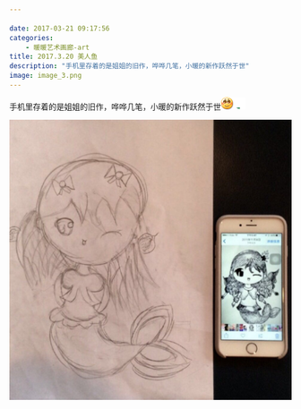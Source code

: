 ```yaml
---

date: 2017-03-21 09:17:56
categories:
    - 暖暖艺术画廊-art
title: 2017.3.20 美人鱼
description: "手机里存着的是姐姐的旧作，哗哗几笔，小暖的新作跃然于世"
image: image_3.png
---
```


手机里存着的是姐姐的旧作，哗哗几笔，小暖的新作跃然于世![](image_1.gif)![](image_2.gif)

![](image_3.png)